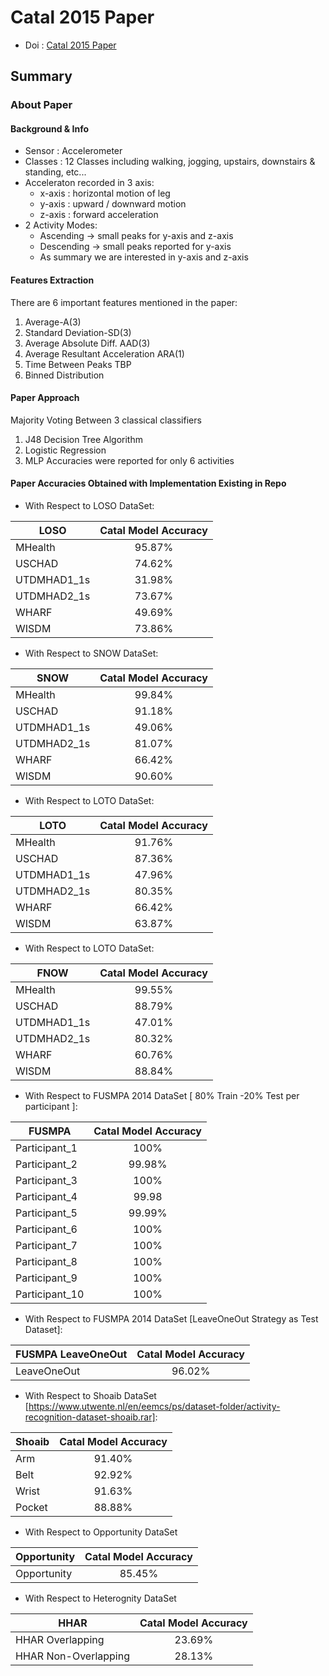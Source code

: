# Catal 2015 Paper 
- Doi : [Catal 2015 Paper](https://doi.org/10.1016/j.asoc.2015.01.025)

## Summary

### About Paper

#### Background & Info
- Sensor : Accelerometer 
- Classes : 12 Classes including walking, jogging, upstairs, downstairs & standing, etc...
- Acceleraton recorded in 3 axis:
  - x-axis : horizontal motion of leg
  - y-axis : upward / downward motion
  - z-axis : forward acceleration
- 2 Activity Modes:
  - Ascending -> small peaks for y-axis and z-axis
  - Descending -> small peaks reported for y-axis
  - As summary we are interested in y-axis and z-axis
  
#### Features Extraction
There are 6 important features mentioned in the paper:
1. Average-A(3)
2. Standard Deviation-SD(3)
3. Average Absolute Diff. AAD(3)
4. Average Resultant Acceleration ARA(1)
5. Time Between Peaks TBP
6. Binned Distribution

#### Paper Approach
Majority Voting Between 3 classical classifiers
1. J48 Decision Tree Algorithm
2. Logistic Regression
3. MLP
Accuracies were reported for only 6 activities

#### Paper Accuracies Obtained with Implementation Existing in Repo
- With Respect to LOSO DataSet:

| LOSO          | Catal Model Accuracy | 
| ------------- |:--------------------:| 
| MHealth       | 95.87%               |
| USCHAD        | 74.62%               | 
| UTDMHAD1_1s   | 31.98%               |
| UTDMHAD2_1s   | 73.67%               |
| WHARF         | 49.69%               | 
| WISDM         | 73.86%               |

- With Respect to SNOW DataSet:

| SNOW          | Catal Model Accuracy | 
| ------------- |:--------------------:| 
| MHealth       | 99.84%               |
| USCHAD        | 91.18%               | 
| UTDMHAD1_1s   | 49.06%               |
| UTDMHAD2_1s   | 81.07%               |
| WHARF         | 66.42%               | 
| WISDM         | 90.60%               |
 
- With Respect to LOTO DataSet:

| LOTO          | Catal Model Accuracy | 
| ------------- |:--------------------:| 
| MHealth       | 91.76%               |
| USCHAD        | 87.36%               | 
| UTDMHAD1_1s   | 47.96%               |
| UTDMHAD2_1s   | 80.35%               |
| WHARF         | 66.42%               | 
| WISDM         | 63.87%               |

- With Respect to LOTO DataSet:

| FNOW          | Catal Model Accuracy | 
| ------------- |:--------------------:| 
| MHealth       | 99.55%               |
| USCHAD        | 88.79%               | 
| UTDMHAD1_1s   | 47.01%               |
| UTDMHAD2_1s   | 80.32%               |
| WHARF         | 60.76%               | 
| WISDM         | 88.84%               |

- With Respect to FUSMPA 2014 DataSet [ 80% Train -20% Test per participant ]:

| FUSMPA        | Catal Model Accuracy | 
| ------------- |:--------------------:| 
| Participant_1 | 100%                 |
| Participant_2 | 99.98%               | 
| Participant_3 | 100%                 |
| Participant_4 | 99.98                |
| Participant_5 | 99.99%               | 
| Participant_6 | 100%                 |
| Participant_7 | 100%                 |
| Participant_8 | 100%                 |
| Participant_9 | 100%                 | 
| Participant_10| 100%                 |


- With Respect to FUSMPA 2014 DataSet [LeaveOneOut Strategy as Test Dataset]:

| FUSMPA  LeaveOneOut | Catal Model Accuracy | 
| ------------------- |:--------------------:| 
| LeaveOneOut         | 96.02%               |

- With Respect to Shoaib DataSet [https://www.utwente.nl/en/eemcs/ps/dataset-folder/activity-recognition-dataset-shoaib.rar]:

| Shoaib         | Catal Model Accuracy | 
| ------------- |:---------------------:| 
| Arm           | 91.40%                |
| Belt          | 92.92%                | 
| Wrist         | 91.63%                |
| Pocket        | 88.88%                |

- With Respect to Opportunity DataSet

| Opportunity   | Catal Model Accuracy | 
| ------------- |:--------------------:| 
| Opportunity   | 85.45%               |

- With Respect to Heterognity DataSet

| HHAR                 | Catal Model Accuracy | 
| -------------------- |:--------------------:| 
| HHAR Overlapping     | 23.69%               |
| HHAR Non-Overlapping | 28.13%               |
